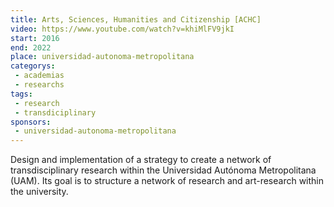 ```yaml
---
title: Arts, Sciences, Humanities and Citizenship [ACHC]
video: https://www.youtube.com/watch?v=khiMlFV9jkI
start: 2016
end: 2022
place: universidad-autonoma-metropolitana
categorys:
 - academias
 - researchs
tags:
 - research
 - transdiciplinary
sponsors:
 - universidad-autonoma-metropolitana
---
```


Design and implementation of a strategy to create a network of transdisciplinary research within the Universidad Autónoma Metropolitana (UAM). Its goal is to structure a network of research and art-research within the university.
